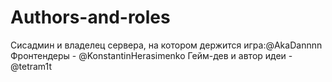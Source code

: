 # Authors-and-roles
Сисадмин и владелец сервера, на котором держится игра:@AkaDannnn
Фронтендеры - @KonstantinHerasimenko
Гейм-дев и автор идеи - @tetram1t 
